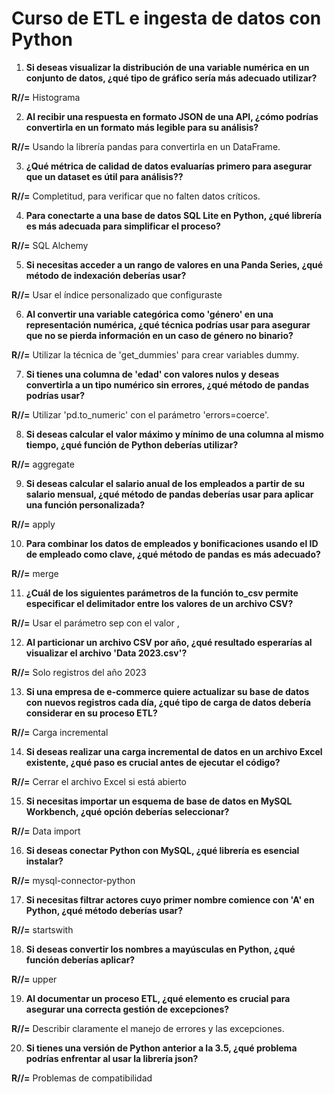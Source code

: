 # Curso de ETL e ingesta de datos con Python

1. **Si deseas visualizar la distribución de una variable numérica en un conjunto de datos, ¿qué tipo de gráfico sería más adecuado utilizar?**
   
**R//=** Histograma

2. **Al recibir una respuesta en formato JSON de una API, ¿cómo podrías convertirla en un formato más legible para su análisis?**
 
**R//=** Usando la librería pandas para convertirla en un DataFrame.

3. **¿Qué métrica de calidad de datos evaluarías primero para asegurar que un dataset es útil para análisis??**
   
**R//=** Completitud, para verificar que no falten datos críticos.

4. **Para conectarte a una base de datos SQL Lite en Python, ¿qué librería es más adecuada para simplificar el proceso?**
   
**R//=** SQL Alchemy

5. **Si necesitas acceder a un rango de valores en una Panda Series, ¿qué método de indexación deberías usar?**
    
**R//=** Usar el índice personalizado que configuraste

6. **Al convertir una variable categórica como 'género' en una representación numérica, ¿qué técnica podrías usar para asegurar que no se pierda información en un caso de género no binario?**
    
**R//=** Utilizar la técnica de 'get_dummies' para crear variables dummy.

7. **Si tienes una columna de 'edad' con valores nulos y deseas convertirla a un tipo numérico sin errores, ¿qué método de pandas podrías usar?**
    
**R//=** Utilizar 'pd.to_numeric' con el parámetro 'errors=coerce'.

8. **Si deseas calcular el valor máximo y mínimo de una columna al mismo tiempo, ¿qué función de Python deberías utilizar?**
    
**R//=** aggregate

9. **Si deseas calcular el salario anual de los empleados a partir de su salario mensual, ¿qué método de pandas deberías usar para aplicar una función personalizada?**
    
**R//=** apply

10. **Para combinar los datos de empleados y bonificaciones usando el ID de empleado como clave, ¿qué método de pandas es más adecuado?**
    
**R//=** merge

11. **¿Cuál de los siguientes parámetros de la función to_csv permite especificar el delimitador entre los valores de un archivo CSV?**
    
**R//=** Usar el parámetro sep con el valor ,

12. **Al particionar un archivo CSV por año, ¿qué resultado esperarías al visualizar el archivo 'Data 2023.csv'?**
    
**R//=** Solo registros del año 2023

13. **Si una empresa de e-commerce quiere actualizar su base de datos con nuevos registros cada día, ¿qué tipo de carga de datos debería considerar en su proceso ETL?**
    
**R//=** Carga incremental

14. **Si deseas realizar una carga incremental de datos en un archivo Excel existente, ¿qué paso es crucial antes de ejecutar el código?**
    
**R//=** Cerrar el archivo Excel si está abierto

15. **Si necesitas importar un esquema de base de datos en MySQL Workbench, ¿qué opción deberías seleccionar?**

**R//=** Data import
    
16. **Si deseas conectar Python con MySQL, ¿qué librería es esencial instalar?**
    
**R//=** mysql-connector-python

17. **Si necesitas filtrar actores cuyo primer nombre comience con 'A' en Python, ¿qué método deberías usar?**
    
**R//=** startswith

18. **Si deseas convertir los nombres a mayúsculas en Python, ¿qué función deberías aplicar?**
    
**R//=** upper

19. **Al documentar un proceso ETL, ¿qué elemento es crucial para asegurar una correcta gestión de excepciones?**
    
**R//=** Describir claramente el manejo de errores y las excepciones.

20. **Si tienes una versión de Python anterior a la 3.5, ¿qué problema podrías enfrentar al usar la librería json?**
    
**R//=** Problemas de compatibilidad